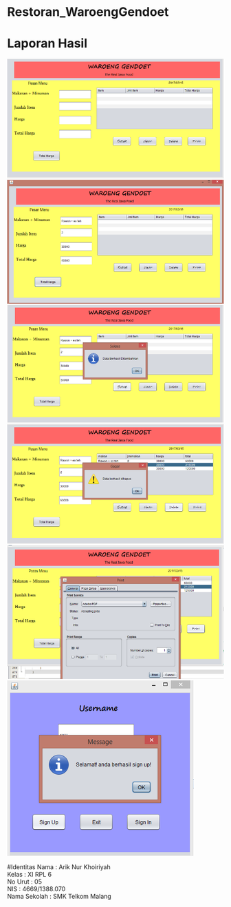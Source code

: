 # Restoran_WaroengGendoet
# Laporan Hasil

![Alt text](https://github.com/ariknk/Restoran_WaroengGendoet/blob/master/1.PNG)<br>
![Alt text](https://github.com/ariknk/Restoran_WaroengGendoet/blob/master/2.PNG)<br>
![Alt text](https://github.com/ariknk/Restoran_WaroengGendoet/blob/master/3.PNG)<br>
![Alt text](https://github.com/ariknk/Restoran_WaroengGendoet/blob/master/4.PNG)<br>
![Alt text](https://github.com/ariknk/Restoran_WaroengGendoet/blob/master/5.PNG)<br>
![Alt text](https://github.com/ariknk/Restoran_WaroengGendoet/blob/master/6.PNG)<br>

#Identitas
Nama : Arik Nur Khoiriyah <br>
Kelas : XI RPL 6  <br>
No Urut : 05<br>
NIS : 4669/1388.070 <br>
Nama Sekolah : SMK Telkom Malang
